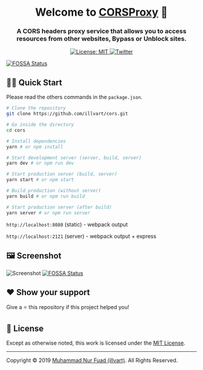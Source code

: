 <h1 align="center">Welcome to <a href="https://github.com/illvart/cors" title="Repository">CORSProxy</a> 👋</h1>
<h3 align="center">A CORS headers proxy service that allows you to access resources from other websites, Bypass or Unblock sites.</h3>
<p align="center">
  <a href="#-license" title="License">
    <img alt="License: MIT" src="https://img.shields.io/badge/License-MIT-brightgreen.svg" />
  </a>
  <a href="https://twitter.com/illvart" title="Follow me on Twitter">
    <img alt="Twitter" src="https://img.shields.io/twitter/follow/illvart.svg?label=follow+illvart" />
  </a>
</p>


[![FOSSA Status](https://app.fossa.io/api/projects/git%2Bgithub.com%2Fillvart%2Fcors.svg?type=large)](https://app.fossa.io/projects/git%2Bgithub.com%2Fillvart%2Fcors?ref=badge_large)

## 👨‍💻 Quick Start
Please read the others commands in the ```package.json```.

```sh
# Clone the repository
git clone https://github.com/illvart/cors.git

# Go inside the directory
cd cors

# Install dependencies
yarn # or npm install

# Start development server (server, build, server)
yarn dev # or npm run dev

# Start production server (build, server)
yarn start # or npm start

# Build production (without server)
yarn build # or npm run build

# Start production server (after build)
yarn server # or npm run server
```
```http://localhost:8080``` (static) - webpack output

```http://localhost:2121``` (server) - webpack output + express

## 🖼️ Screenshot

![Screenshot](doc/cors.illvart.com_screenshot.png)
[![FOSSA Status](https://app.fossa.io/api/projects/git%2Bgithub.com%2Fillvart%2Fcors.svg?type=shield)](https://app.fossa.io/projects/git%2Bgithub.com%2Fillvart%2Fcors?ref=badge_shield)

## ❤️ Show your support

Give a ⭐️ this repository if this project helped you!

## 📝 License

Except as otherwise noted, this work is licensed under the [MIT License](LICENSE).

---

Copyright © 2019 [Muhammad Nur Fuad (illvart)](https://github.com/illvart). All Rights Reserved.